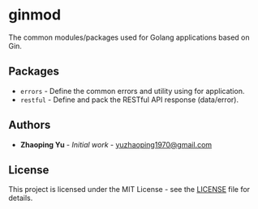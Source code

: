 # ginmod

The common modules/packages used for Golang applications based on Gin.

## Packages

* `errors` - Define the common errors and utility using for application.
* `restful` - Define and pack the RESTful API response (data/error).

## Authors

* **Zhaoping Yu** - *Initial work* - yuzhaoping1970@gmail.com

## License

This project is licensed under the MIT License - see the [LICENSE](LICENSE) file for details.
